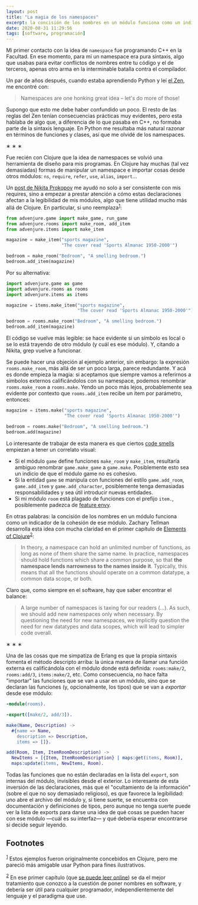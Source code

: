 ```yaml
---
layout: post
title: "La magia de los namespaces"
excerpt: la concisión de los nombres en un módulo funciona como un indicador de la cohesión de ese módulo.
date: 2020-08-31 11:29:56
tags: [software, programación]
---
```


Mi primer contacto con la idea de `namespace` fue programando C++ en la Facultad. En ese momento, para mí un namespace era pura sintaxis, algo que usabas para evitar conflictos de nombres entre tu código y el de terceros, apenas otro arma en la interminable batalla contra el compilador.

Un par de años después, cuando estaba aprendiendo Python y leí [el Zen](https://www.python.org/dev/peps/pep-0020/), me encontré con:

> Namespaces are one honking great idea &#x2013; let's do more of those!

Supongo que esto me debe haber confundido un poco. El resto de las reglas del Zen tenían consecuencias prácticas muy evidentes, pero esta hablaba de algo que, a diferencia de lo que pasaba en C++, no formaba parte de la sintaxis lenguaje. En Python me resultaba más natural razonar en términos de funciones y clases, así que me olvidé de los namespaces.

<div class="org-center">
<p>
&lowast; &lowast; &lowast;
</p>
</div>

Fue recién con Clojure que la idea de namespaces se volvió una herramienta de diseño para mis programas. En Clojure hay muchas (tal vez demasiadas) formas de manipular un namespace e importar cosas desde otros módulos: `ns`, `require`, `refer`, `use`, `alias`, `import`&#x2026;

Un [post de Nikita Prokopov](https://tonsky.me/blog/readable-clojure/) me ayudó no solo a ser consistente con mis requires, sino a empezar a prestar atención a cómo estas declaraciones afectan a la legibilidad de mis módulos, algo que tiene utilidad mucho más allá de Clojure. En particular, si uno reemplaza<sup><a id="fnr.1" class="footref" href="#fn.1" role="doc-backlink">1</a></sup>:

```python
from advenjure.game import make_game, run_game
from advenjure.rooms import make_room, add_item
from advenjure.items import make_item

magazine = make_item("sports magazine",
                     "The cover read 'Sports Almanac 1950-2000'")

bedroom = make_room("Bedroom", "A smelling bedroom.")
bedroom.add_item(magazine)

```

Por su alternativa:

```python
import advenjure.game as game
import advenjure.rooms as rooms
import advenjure.items as items

magazine = items.make_item("sports magazine",
                           "The cover read 'Sports Almanac 1950-2000'")

bedroom = rooms.make_room("Bedroom", "A smelling bedroom.")
bedroom.add_item(magazine)
```

El código se vuelve más legible: se hace evidente si un símbolo es local o se lo está trayendo de otro módulo (y cuál es ese módulo). Y, citando a Nikita, grep vuelve a funcionar.

Se puede hacer una objeción al ejemplo anterior, sin embargo: la expresión `rooms.make_room`, más allá de ser un poco larga, parece redundante. Y acá es donde empieza la magia: si aceptamos que siempre vamos a referirnos a símbolos externos calificándolos con su namespace, podemos renombrar `rooms.make_room` a `rooms.make`. Yendo un poco más lejos, probablemente sea evidente por contexto que `rooms.add_item` recibe un item por parámetro, entonces:

```python
magazine = items.make("sports magazine",
                      "The cover read 'Sports Almanac 1950-2000'")

bedroom = rooms.make("Bedroom", "A smelling bedroom.")
bedroom.add(magazine)
```

Lo interesante de trabajar de esta manera es que ciertos [code smells](https://wiki.c2.com/?CodeSmell) empiezan a tener un correlato visual:

-   Si el módulo `game` define funciones `make_room` y `make_item`, resultaría ambiguo renombrar `game.make_game` a `game.make`. Posiblemente esto sea un indicio de que el módulo game no es cohesivo.
-   Si la entidad `game` se manipula con funciones del estilo `game.add_room`, `game.add_item` y `game.add_character`, posiblemente tenga demasiadas responsabilidades y sea útil introducir nuevas entidades.
-   Si mi módulo `room` está plagado de funciones con el prefijo `item.`, posiblemente padezca de [feature envy](https://wiki.c2.com/?FeatureEnvySmell).

En otras palabras: la concisión de los nombres en un módulo funciona como un indicador de la cohesión de ese módulo. Zachary Tellman desarrolla esta idea con mucha claridad en el primer capítulo de [Elements of Clojure](https://elementsofclojure.com/)<sup><a id="fnr.2" class="footref" href="#fn.2" role="doc-backlink">2</a></sup>:

> In theory, a namespace can hold an unlimited number of functions, as long as none of them share the same name. In practice, namespaces should hold functions which share a common purpose, so that **the namespace lends narrowness to the names inside it**. Typically, this means that all the functions should operate on a common datatype, a common data scope, or both.

Claro que, como siempre en el software, hay que saber encontrar el balance:

> A large number of namespaces is taxing for our readers (&#x2026;). As such, we should add new namespaces only when necessary. By questioning the need for new namespaces, we implicitly question the need for new datatypes and data scopes, which will lead to simpler code overall.

<div class="org-center">
<p>
&lowast; &lowast; &lowast;
</p>
</div>

Una de las cosas que me simpatiza de Erlang es que la propia sintaxis fomenta el método descripto arriba: la única manera de llamar una función externa es calificándola con el módulo donde está definida: `rooms:make/2`, `rooms:add/3`, `items:make/2`, etc. Como consecuencia, no hace falta "importar" las funciones que se van a usar en un módulo, sino que se declaran las funciones (y, opcionalmente, los tipos) que se van a *exportar* desde ese módulo:

```erlang
-module(rooms).

-export([make/2, add/3]).

make(Name, Description) ->
  #{name => Name,
    description => Description,
    items => []}.

add(Room, Item, ItemRoomDescription) ->
  NewItems = [{Item, ItemRoomDescription} | maps:get(items, Room)],
  maps:update(items, NewItems, Room).
```

Todas las funciones que no están declaradas en la lista del `export`, son internas del módulo, invisibles desde el exterior. Lo interesante de esta inversión de las declaraciones, más que el "ocultamiento de la información" (sobre el que no soy demasiado religioso), es que favorece la legibilidad: uno abre el archivo del módulo y, si tiene suerte, se encuentra con documentación y definiciones de tipos, pero aunque no tenga suerte puede ver la lista de exports para darse una idea de qué cosas se pueden hacer con ese módulo &mdash;cuál es su interfaz&mdash; y qué debería esperar encontrarse si decide seguir leyendo.

## Footnotes

<sup><a id="fn.1" class="footnum" href="#fnr.1">1</a></sup> Estos ejemplos fueron originalmente concebidos en Clojure, pero me pareció más amigable usar Python para fines ilustrativos.

<sup><a id="fn.2" class="footnum" href="#fnr.2">2</a></sup> En ese primer capítulo (que [se puede leer online](https://leanpub.com/elementsofclojure/read_sample)) se da el mejor tratamiento que conozco a la cuestión de poner nombres en software, y debería ser útil para cualquier programador, independientemente del lenguaje y el paradigma que use.